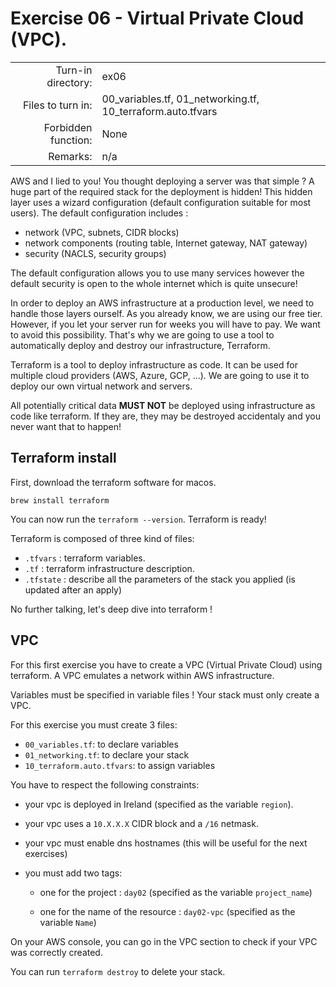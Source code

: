 # Exercise 06 - Virtual Private Cloud (VPC).

|                         |                    |
| -----------------------:| ------------------ |
|   Turn-in directory:    |  ex06              |
|   Files to turn in:     |  00_variables.tf, 01_networking.tf, 10_terraform.auto.tfvars |
|   Forbidden function:   |  None              |
|   Remarks:              |  n/a               |

AWS and I lied to you! You thought deploying a server was that simple ? A huge part of the required stack for the deployment is hidden! This hidden layer uses a wizard configuration (default configuration suitable for most users). The default configuration includes :
- network (VPC, subnets, CIDR blocks)
- network components (routing table, Internet gateway, NAT gateway)
- security (NACLS, security groups)

The default configuration allows you to use many services however the default security is open to the whole internet which is quite unsecure!

In order to deploy an AWS infrastructure at a production level, we need to handle those layers ourself. As you already know, we are using our free tier. However, if you let your server run for weeks you will have to pay. We want to avoid this possibility. That's why we are going to use a tool to automatically deploy and destroy our infrastructure, Terraform.

Terraform is a tool to deploy infrastructure as code. It can be used for multiple cloud providers (AWS, Azure, GCP, ...). We are going to use it to deploy our own virtual network and servers.

All potentially critical data **MUST NOT** be deployed using infrastructure as code like terraform. If they are, they may be destroyed accidentaly and you never want that to happen!

## Terraform install

First, download the terraform software for macos.

```
brew install terraform
```

You can now run the `terraform --version`. Terraform is ready!

Terraform is composed of three kind of files:
- `.tfvars` : terraform variables.
- `.tf` : terraform infrastructure description.
- `.tfstate` : describe all the parameters of the stack you applied (is updated after an apply)

No further talking, let's deep dive into terraform ! 

## VPC

For this first exercise you have to create a VPC (Virtual Private Cloud) using terraform. A VPC emulates a network within AWS infrastructure.

Variables must be specified in variable files ! Your stack must only create a VPC.

For this exercise you must create 3 files:

- `00_variables.tf`: to declare variables
- `01_networking.tf`: to declare your stack
- `10_terraform.auto.tfvars`: to assign variables

You have to respect the following constraints:

- your vpc is deployed in Ireland (specified as the variable `region`).

- your vpc uses a `10.X.X.X` CIDR block and a `/16` netmask.

- your vpc must enable dns hostnames (this will be useful for the next exercises)

- you must add two tags:

    - one for the project : `day02` (specified as the variable `project_name`)

    - one for the name of the resource : `day02-vpc` (specified as the variable `Name`)

On your AWS console, you can go in the VPC section to check if your VPC was correctly created.

You can run `terraform destroy` to delete your stack.